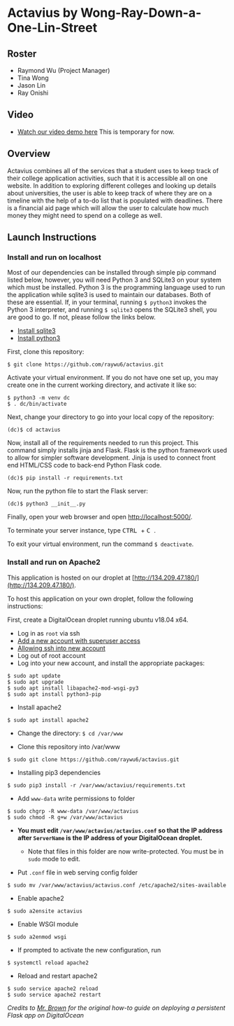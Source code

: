 # Actavius by Wong-Ray-Down-a-One-Lin-Street

## Roster
* Raymond Wu (Project Manager)
* Tina Wong
* Jason Lin
* Ray Onishi

## Video
* [Watch our video demo here]("/") This is temporary for now.

## Overview
Actavius combines all of the services that a student uses to keep track of their college application activities, such that it is accessible all on one website. In addition to exploring different colleges and looking up details about universities, the user is able to keep track of where they are on a timeline with the help of a to-do list that is populated with deadlines. There is a financial aid page which will allow the user to calculate how much money they might need to spend on a college as well.

## Launch Instructions
### Install and run on localhost
Most of our dependencies can be installed through simple pip command listed below, however, you will need Python 3 and SQLite3 on your system which must be installed. Python 3 is the programming language used to run the application while sqlite3 is used to maintain our databases. Both of these are essential. If, in your terminal, running `$ python3` invokes the Python 3 interpreter, and running `$ sqlite3` opens the SQLite3 shell, you are good to go. If not, please follow the links below.
* [Install sqlite3](https://mislav.net/rails/install-sqlite3/ "Install sqlite3")
* [Install python3](https://realpython.com/installing-python/ "Install python3")

First, clone this repository:
```
$ git clone https://github.com/raywu6/actavius.git
```
Activate your virtual environment. If you do not have one set up, you may create one in the current working directory, and activate it like so:
```
$ python3 -m venv dc
$ . dc/bin/activate
```

Next, change your directory to go into your local copy of the repository:
```
(dc)$ cd actavius
```
Now, install all of the requirements needed to run this project. This command simply installs jinja and Flask. Flask is the python framework used to allow for simpler software development. Jinja is used to connect front end HTML/CSS code to back-end Python Flask code.

```
(dc)$ pip install -r requirements.txt
```

Now, run the python file to start the Flask server:
```
(dc)$ python3 __init__.py
```

Finally, open your web browser and open [http://localhost:5000/](http://localhost:5000/).

To terminate your server instance, type <kbd> CTRL </kbd> + <kbd> C </kbd>.

To exit your virtual environment, run the command `$ deactivate`.

### Install and run on Apache2

This application is hosted on our droplet at [http://134.209.47.180/](http://134.209.47.180/).

To host this application on your own droplet, follow the following instructions:

First, create a DigitalOcean droplet running ubuntu v18.04 x64.

* Log in as `root` via ssh
* [Add a new account with superuser access](https://www.digitalocean.com/community/tutorials/how-to-create-a-sudo-user-on-ubuntu-quickstart)
* [Allowing ssh into new account](https://groups.google.com/a/stuy.edu/d/msg/softdev18-19/UIyq_zQXiN0/64EndEQMEAAJ)
* Log out of root account
* Log into your new account, and install the appropriate packages:
```
$ sudo apt update
$ sudo apt upgrade
$ sudo apt install libapache2-mod-wsgi-py3
$ sudo apt install python3-pip
```

* Install apache2
 ```
 $ sudo apt install apache2
 ```

* Change the directory: ```$ cd /var/www```

* Clone this repository into /var/www
```
$ sudo git clone https://github.com/raywu6/actavius.git
```

* Installing pip3 dependencies
```
$ sudo pip3 install -r /var/www/actavius/requirements.txt
```

* Add `www-data` write permissions to folder
```
$ sudo chgrp -R www-data /var/www/actavius
$ sudo chmod -R g+w /var/www/actavius
```

* **You must edit `/var/www/actavius/actavius.conf` so that the IP address after `ServerName` is the IP address of your DigitalOcean droplet.**
  * Note that files in this folder are now write-protected. You must be in `sudo` mode to edit.

* Put `.conf` file in web serving config folder
```
$ sudo mv /var/www/actavius/actavius.conf /etc/apache2/sites-available
```

* Enable apache2
```
$ sudo a2ensite actavius
```

* Enable WSGI module
```
$ sudo a2enmod wsgi
```

* If prompted to activate the new configuration, run
```
$ systemctl reload apache2
```

* Reload and restart apache2
```
$ sudo service apache2 reload
$ sudo service apache2 restart
```

*Credits to [Mr. Brown](https://github.com/tofr) for the original how-to guide on deploying a persistent Flask app on DigitalOcean*
